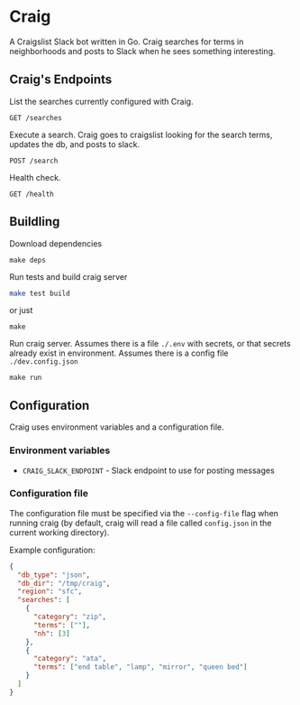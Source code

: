 # Craig

A Craigslist Slack bot written in Go. Craig searches for terms in neighborhoods and posts to Slack when he sees something interesting.

## Craig's Endpoints

List the searches currently configured with Craig.
```
GET /searches
```

Execute a search. Craig goes to craigslist looking for the search terms, updates the db, and posts to slack.
```
POST /search
```
Health check.
```
GET /health
```


## Buildling
Download dependencies
```shell script
make deps
```

Run tests and build craig server
```sh
make test build
```
or just
```shell script
make
```

Run craig server. Assumes there is a file `./.env` with secrets, or that secrets already exist in environment. Assumes there is a config file `./dev.config.json`

```shell script
make run
```

## Configuration

Craig uses environment variables and a configuration file.

### Environment variables

* `CRAIG_SLACK_ENDPOINT` - Slack endpoint to use for posting messages

### Configuration file

The configuration file must be specified via the `--config-file` flag when running craig (by default, craig will read a file called `config.json` in the current
working directory).

Example configuration:

```json
{
  "db_type": "json",
  "db_dir": "/tmp/craig",
  "region": "sfc",
  "searches": [
    {
      "category": "zip",
      "terms": [""],
      "nh": [3]
    },
    {
      "category": "ata",
      "terms": ["end table", "lamp", "mirror", "queen bed"]
    }
  ]
}
```
